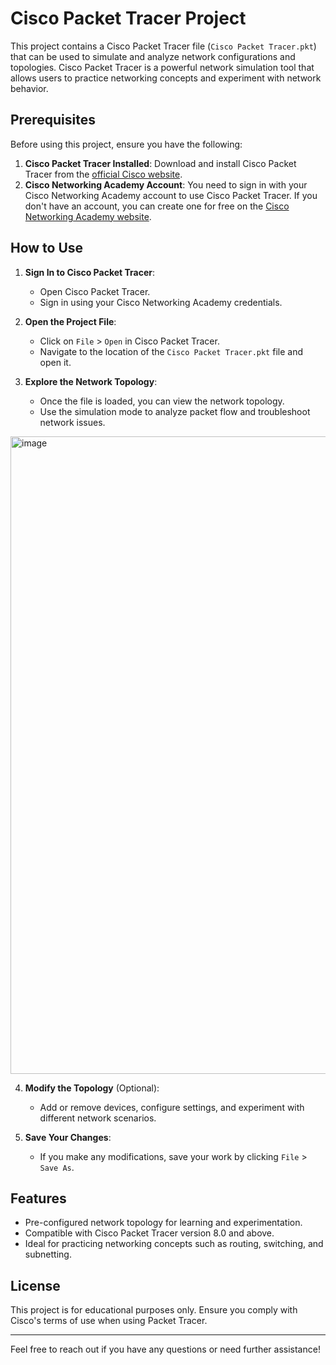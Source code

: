 # Cisco Packet Tracer Project

This project contains a Cisco Packet Tracer file (`Cisco Packet Tracer.pkt`) that can be used to simulate and analyze network configurations and topologies. Cisco Packet Tracer is a powerful network simulation tool that allows users to practice networking concepts and experiment with network behavior.

## Prerequisites

Before using this project, ensure you have the following:

1. **Cisco Packet Tracer Installed**: Download and install Cisco Packet Tracer from the [official Cisco website](https://www.netacad.com/courses/packet-tracer).
2. **Cisco Networking Academy Account**: You need to sign in with your Cisco Networking Academy account to use Cisco Packet Tracer. If you don't have an account, you can create one for free on the [Cisco Networking Academy website](https://www.netacad.com/).

## How to Use

1. **Sign In to Cisco Packet Tracer**:
   - Open Cisco Packet Tracer.
   - Sign in using your Cisco Networking Academy credentials.

2. **Open the Project File**:
   - Click on `File` > `Open` in Cisco Packet Tracer.
   - Navigate to the location of the `Cisco Packet Tracer.pkt` file and open it.

3. **Explore the Network Topology**:
   - Once the file is loaded, you can view the network topology.
   - Use the simulation mode to analyze packet flow and troubleshoot network issues.

<img width="1920" height="1020" alt="image" src="https://github.com/user-attachments/assets/97c8480d-42ed-4758-9ba7-47823f8ffaa9" />

4. **Modify the Topology** (Optional):
   - Add or remove devices, configure settings, and experiment with different network scenarios.

5. **Save Your Changes**:
   - If you make any modifications, save your work by clicking `File` > `Save As`.

## Features

- Pre-configured network topology for learning and experimentation.
- Compatible with Cisco Packet Tracer version 8.0 and above.
- Ideal for practicing networking concepts such as routing, switching, and subnetting.

## License

This project is for educational purposes only. Ensure you comply with Cisco's terms of use when using Packet Tracer.

---

Feel free to reach out if you have any questions or need further assistance!

